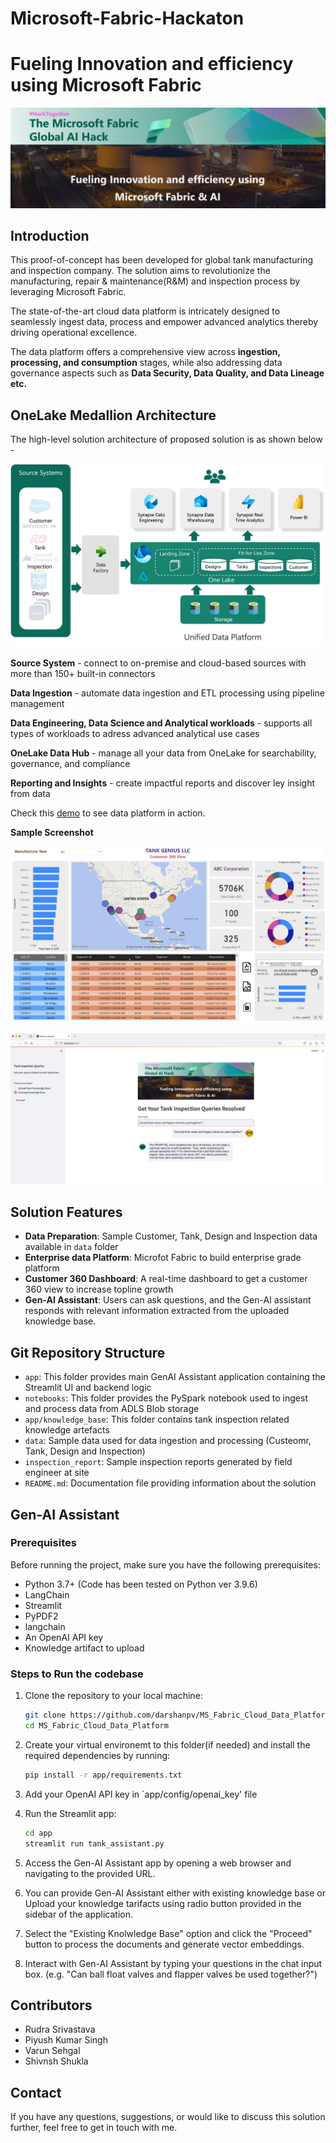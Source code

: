 # Microsoft-Fabric-Hackaton

# Fueling Innovation and efficiency using Microsoft Fabric
![The solution Banner](./images/header.png)

## Introduction

This proof-of-concept has been developed for global tank manufacturing and inspection company. The solution aims to revolutionize the manufacturing, repair & maintenance(R&M) and inspection process by leveraging Microsoft Fabric.

The state-of-the-art cloud data platform is intricately designed to seamlessly ingest data, process and empower advanced analytics thereby driving operational excellence.

The data platform offers a comprehensive view across **ingestion, processing, and consumption** stages, while also addressing data governance aspects such as **Data Security, Data Quality, and Data Lineage etc.**

## OneLake Medallion Architecture

The high-level solution architecture of proposed solution is as shown below -

![The solution architecture](./images/architecture.png)

**Source System**  - connect to on-premise and cloud-based sources with more than 150+ built-in connectors

**Data Ingestion** - automate data ingestion and ETL processing using pipeline management

**Data Engineering, Data Science and Analytical workloads** - supports all types of workloads to adress advanced analytical use cases

**OneLake Data Hub** - manage all your data from OneLake for searchability, governance, and compliance

**Reporting and Insights** - create impactful reports and discover ley insight from data

Check this [demo](https://youtu.be/wU65mxBvzw4) to see data platform in action.

**Sample Screenshot**

![Customer 360 dashboard](./images/dashboard.png "Customer 360 Dashboard") 

![Tank Gen-AI Assistant](./images/gen_ai_assistant.png "Gen-AI Assistant using OpenAI")

## Solution Features

- **Data Preparation**: Sample Customer, Tank, Design and Inspection data available in `data` folder
- **Enterprise data Platform**: Microfot Fabric to build enterprise grade platform
- **Customer 360 Dashboard**: A real-time dashboard to get a customer 360 view to increase topline growth
- **Gen-AI Assistant**: Users can ask questions, and the Gen-AI assistant responds with relevant information extracted from the uploaded knowledge base.

## Git Repository Structure

- `app`: This folder provides main GenAI Assistant application containing the Streamlit UI and backend logic
- `notebooks`: This folder provides the PySpark notebook used to ingest and process data from ADLS Blob storage
- `app/knowledge_base`: This folder contains tank inspection related knowledge artefacts
- `data`: Sample data used for data ingestion and processing (Custeomr, Tank, Design and Inspection)
- `inspection_report`: Sample inspection reports generated by field engineer at site
- `README.md`: Documentation file providing information about the solution

## Gen-AI Assistant

### Prerequisites

Before running the project, make sure you have the following prerequisites:

- Python 3.7+ (Code has been tested on Python ver 3.9.6)
- LangChain
- Streamlit
- PyPDF2
- langchain
- An OpenAI API key
- Knowledge artifact to upload

### Steps to Run the codebase

1. Clone the repository to your local machine:

   ```bash
   git clone https://github.com/darshanpv/MS_Fabric_Cloud_Data_Platform.git
   cd MS_Fabric_Cloud_Data_Platform
   ```

2. Create your virtual environemt to this folder(if needed) and install the required dependencies by running:
   ```bash
   pip install -r app/requirements.txt
   ```

3. Add your OpenAI API key in `app/config/openai_key' file

4. Run the Streamlit app:
   ```bash
   cd app
   streamlit run tank_assistant.py
   ```

5. Access the Gen-AI Assistant app by opening a web browser and navigating to the provided URL.

6. You can provide Gen-AI Assistant either with existing knowledge base or Upload your knowledge tarifacts using radio button provided in the sidebar of the application.

7. Select the "Existing Knolwledge Base" option and click the "Proceed" button to process the documents and generate vector embeddings.

8. Interact with Gen-AI Assistant by typing your questions in the chat input box. (e.g. "Can ball float valves and flapper valves be used together?")


## Contributors

- Rudra Srivastava
- Piyush Kumar Singh
- Varun Sehgal
- Shivnsh Shukla

## Contact
If you have any questions, suggestions, or would like to discuss this solution further, feel free to get in touch with me.
